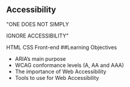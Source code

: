 ## Accessibility
"ONE DOES NOT SIMPLY

IGNORE ACCESSIBILITY"

HTML
CSS
Front-end
##Learning Objectives
- ARIA’s main purpose
- WCAG conformance levels (A, AA and AAA)
- The importance of Web Accessibility
- Tools to use for Web Accessibility
